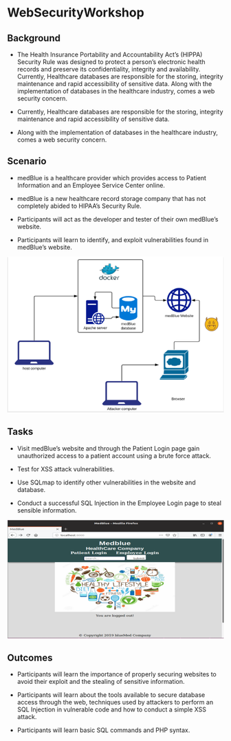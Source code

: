 # WebSecurityWorkshop

## Background

* The Health Insurance Portability and Accountability Act’s (HIPPA) Security Rule was designed to protect a person’s electronic health records and preserve its confidentiality, integrity and availability.
Currently, Healthcare databases are responsible for the storing, integrity maintenance and rapid accessibility of sensitive data.
Along with the implementation of databases in the healthcare industry, comes a web security concern.

* Currently, Healthcare databases are responsible for the storing, integrity maintenance and rapid accessibility of sensitive data.

* Along with the implementation of databases in the healthcare industry, comes a web security concern.

## Scenario

* medBlue is a healthcare provider which provides access to Patient Information and an Employee Service Center online.

* medBlue is a new healthcare record storage company that has not completely abided to HIPAA’s Security Rule.

* Participants will act as the developer and tester of their own medBlue’s website.

* Participants will learn to identify, and exploit vulnerabilities found in medBlue’s website. 

![Network Diagram](Picture1.png)

## Tasks

* Visit medBlue’s website and through the Patient Login page gain unauthorized access to a patient account using a brute force attack.

* Test for XSS attack vulnerabilities.

* Use SQLmap to identify other vulnerabilities in the website and database.

* Conduct a successful SQL Injection in the Employee Login page to steal sensible information.

![medBlue's Website](Picture2.png)

## Outcomes

* Participants will learn the importance of properly securing websites to avoid their exploit and the stealing of sensitive information.

* Participants will learn about the tools available to secure database access through the web, techniques used by attackers to perform an SQL Injection in vulnerable code and how to conduct a simple XSS attack. 

* Participants will learn basic SQL commands and PHP syntax.




